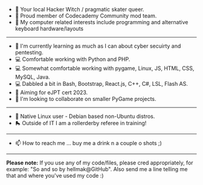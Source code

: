 - 🔮 Your local Hacker Witch / pragmatic skater queer.
- 📎 Proud member of Codecademy Community mod team.
- 👀 My computer related interests include programming and alternative keyboard hardware/layouts

--------

- 🌱 I'm currently learning as much as I can about cyber secuirty and pentesting.
- 💻 Comfortable working with Python and PHP.  
- 💻 Somewhat comfortable working with pygame, Linux, JS, HTML, CSS, MySQL, Java.
- 💻 Dabbled a bit in Bash, Bootstrap, React.js, C++, C#, LSL, Flash AS.
- 🌱 Aiming for eJPT cert 2023.
- 💞️ I'm looking to collaborate on smaller PyGame projects.

--------

- 🐧 Native Linux user - Debian based non-Ubuntu distros.
- 🛼 Outside of IT I am a rollerderby referee in training!

--------

- 📫 How to reach me ... buy me a drink n a couple o shots ;)

--------

**Please note:** If you use any of my code/files, please cred appropriately, for example: "So and so by hellmak@GitHub". Also send me a line telling me that and where you've used my code :) 

<!---
hellmak/hellmak is a ✨ special ✨ repository because its 'README.md' (this file) appears on your GitHub profile.
You can click the Preview link to take a look at your changes.
--->
